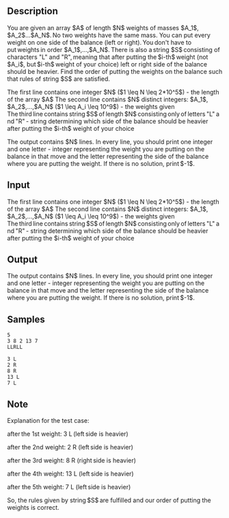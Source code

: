 ## Description

<div><p>You are given an array $A$ of length $N$ weights of masses $A_1$, $A_2$...$A_N$. No two weights have the same mass. You can put every weight on one side of the balance (left or right). You don't have to put weights in order $A_1$,...,$A_N$. There is also a string $S$ consisting of characters "L" and "R", meaning that after putting the $i-th$ weight (not $A_i$, but $i-th$ weight of your choice) left or right side of the balance should be heavier. Find the order of putting the weights on the balance such that rules of string $S$ are satisfied. </p></div><div class="input-specification"><p>The first line contains one integer $N$ ($1 \leq N \leq 2*10^5$) - the length of the array $A$ The second line contains $N$ distinct integers: $A_1$, $A_2$,...,$A_N$ ($1 \leq A_i \leq 10^9$) - the weights given The third line contains string $S$ of length $N$ consisting only of letters "L" and "R" - string determining which side of the balance should be heavier after putting the $i-th$ weight of your choice</p></div><div class="output-specification"><p>The output contains $N$ lines. In every line, you should print one integer and one letter - integer representing the weight you are putting on the balance in that move and the letter representing the side of the balance where you are putting the weight. If there is no solution, print $-1$.</p></div>

## Input

<p>The first line contains one integer $N$ ($1 \leq N \leq 2*10^5$) - the length of the array $A$ The second line contains $N$ distinct integers: $A_1$, $A_2$,...,$A_N$ ($1 \leq A_i \leq 10^9$) - the weights given The third line contains string $S$ of length $N$ consisting only of letters "L" and "R" - string determining which side of the balance should be heavier after putting the $i-th$ weight of your choice</p>

## Output

<p>The output contains $N$ lines. In every line, you should print one integer and one letter - integer representing the weight you are putting on the balance in that move and the letter representing the side of the balance where you are putting the weight. If there is no solution, print $-1$.</p>

## Samples

```input1
5
3 8 2 13 7
LLRLL
```

```output1
3 L
2 R
8 R
13 L
7 L
```




## Note

<p>Explanation for the test case:  </p><p>after the 1st weight: 3 L (left side is heavier)</p><p>after the 2nd weight: 2 R (left side is heavier)</p><p>after the 3rd weight: 8 R (right side is heavier)</p><p>after the 4th weight: 13 L (left side is heavier)</p><p>after the 5th weight: 7 L (left side is heavier)</p><p>So, the rules given by string $S$ are fulfilled and our order of putting the weights is correct.</p>
